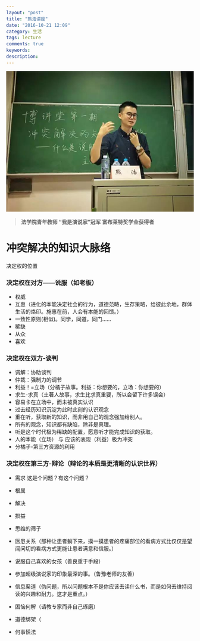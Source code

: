 ```yaml
---
layout: "post"
title: "熊浩讲座"
date: "2016-10-21 12:09"
category: 生活
tags: lecture
comments: true
keywords:
description:
---
```


![熊浩](/public/img/10/21/2.jpg)

>**法学院青年教师
“我是演说家”冠军
富布莱特奖学金获得者**

# 冲突解决的知识大脉络

决定权的位置

### 决定权在对方——说服（如老板）

- 权威
- 互惠（进化的本能决定社会的行为，道德范畴，生存策略，给彼此余地，群体生活的烙印。施惠在前，人会有本能的回馈。）
- 一致性原则(相似)。同学，同道，同门……
- 稀缺
- 从众
- 喜欢

### 决定权在双方-谈判

- 调解：协助谈判
- 仲裁：强制力的调节
- 利益！=立场（分橘子故事。利益：你想要的，立场：你想要的）
- 求生-求真（土著人故事，求生比求真重要，所以会留下许多误会）
- 容易卡在立场中，而未被真实认识
- 过去经历知识沉淀为此时此刻的认识观念
- 重在听，获取新的知识，而非用自己的观念强加给别人。
- 所有的观念，知识都有缺陷，除非是真理。
- 听是这个时代极为稀缺的配置，愿意听才能完成知识的获取。
- 人的本能（立场） 与 应该的表现（利益）极为冲突
- 分橘子-第三方资源的利用

### 决定权在第三方-辩论（辩论的本质是更清晰的认识世界）

- 需求 这是个问题？有这个问题？
- 根属
- 解决
- 损益

- 思维的筛子
- 医患关系（那种让患者躺下来，摸一摸患者的疼痛部位的看病方式比仅仅是望闻问切的看病方式更能让患者满意和信服。）
- 说服自己喜欢的女孩（善良重于手段）
- 参加超级演说家的印象最深的事。（鲁豫老师的友善）
- 信息渠道（伪问题，所以问题根本不是你应该去读什么书，而是如何去维持阅读的兴趣和耐力。这才是重点。）
- 困恼何解（请教专家而非自己琢磨）
- 道德绑架（
- 何事慌法
